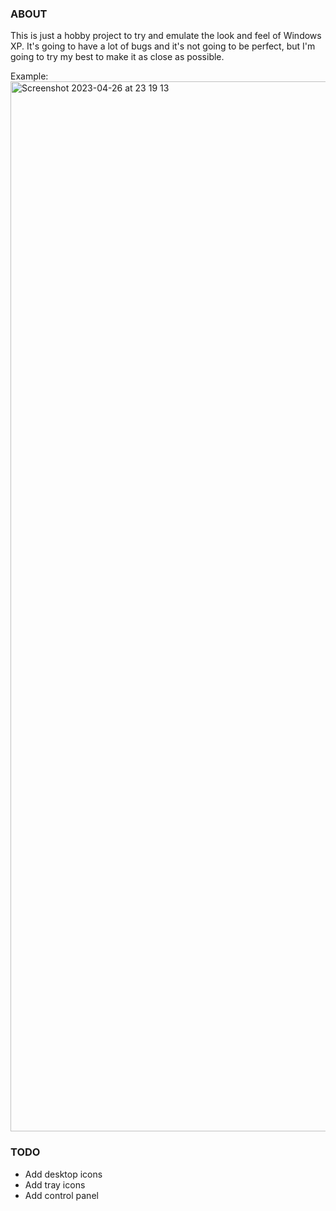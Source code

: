 ### ABOUT

This is just a hobby project to try and emulate the look and feel of Windows XP.
It's going to have a lot of bugs and it's not going to be perfect, but I'm going to try my best to make it as close as possible.

Example:
<img width="1680" alt="Screenshot 2023-04-26 at 23 19 13" src="https://user-images.githubusercontent.com/17732178/234705338-ce0af383-f167-4d39-aa54-a73332b6b203.png">


### TODO

* Add desktop icons
* Add tray icons
* Add control panel